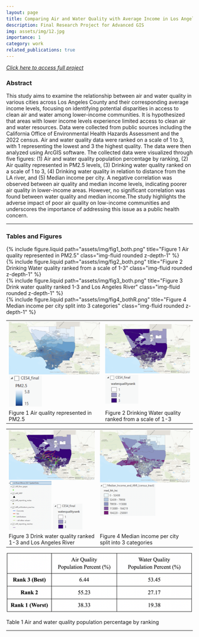 ```yaml
---
layout: page
title: Comparing Air and Water Quality with Average Income in Los Angeles County
description: Final Research Project for Advanced GIS 
img: assets/img/12.jpg
importance: 1
category: work
related_publications: true
---
```


[*Click here to access full project*
](https://github.com/leilaghazvini/leilaghazvini.github.io/blob/master/assets/pdf/Project%20envs%20196%20.pdf)
### Abstract

This study aims to examine the relationship between air and water quality in various cities across Los Angeles County and their corresponding average income levels, focusing on identifying potential disparities in access to clean air and water among lower-income communities. It is hypothesized that areas with lower income levels experience limited access to clean air and water resources. Data were collected from public sources including the California Office of Environmental Health Hazards Assessment and the 2022 census. Air and water quality data were ranked on a scale of 1 to 3, with 1 representing the lowest and 3 the highest quality. The data were then analyzed using ArcGIS software. The collected data were visualized through five figures: (1) Air and water quality population percentage by ranking, (2) Air quality represented in PM2.5 levels, (3) Drinking water quality ranked on a scale of 1 to 3, (4) Drinking water quality in relation to distance from the LA river, and (5) Median income per city. A negative correlation was observed between air quality and median income levels, indicating poorer air quality in lower-income areas. However, no significant correlation was found between water quality and median income.The study highlights the adverse impact of poor air quality on low-income communities and underscores the importance of addressing this issue as a public health concern.

 ---
 
### Tables and Figures

<div class="row justify-content-sm-center">
  <div class="col-sm-8 mt-3 mt-md-0">
    {% include figure.liquid path="assets/img/fig1_both.png" title="Figure 1 Air quality represented in PM2.5" class="img-fluid rounded z-depth-1" %}
   </div>
  <div class="col-sm-8 mt-3 mt-md-0">
    {% include figure.liquid path="assets/img/fig2_both.png" title="Figure 2 Drinking Water quality ranked from a scale of 1-3" class="img-fluid rounded z-depth-1" %}
  </div>
</div>

<div class="row justify-content-sm-center">
  <div class="col-sm-8 mt-3 mt-md-0">
    {% include figure.liquid path="assets/img/fig3_both.png" title="Figure 3 Drink water quality ranked 1-3 and Los Angeles River" class="img-fluid rounded z-depth-1" %}
   </div>
  <div class="col-sm-8 mt-3 mt-md-0">
    {% include figure.liquid path="assets/img/fig4_bothR.png" title="Figure 4 Median income per city split into 3 categories" class="img-fluid rounded z-depth-1" %}
  </div>
</div>


<table width="100%">
  <tr>
      <td><img width="500" alt="Figure 1 Air quality represented in PM2.5" src="/assets/img/fig_1.png">
  <img width="90" alt="Figure 1 Air quality represented in PM2.5" src="/assets/img/fig_1b.png"></td>
  <td><img width="500" alt="Figure 2 Drinking Water quality ranked from a scale of 1-3" src="/assets/img/fig_2.png">
  <img width="90" alt="Figure 2 Drinking Water quality ranked from a scale of 1-3" src="/assets/img/fig_2b.png"></td>
  </tr>
  <tr>
    <td align="left">Figure 1 Air quality represented in PM2.5
</td>
    <td align="left">Figure 2 Drinking Water quality ranked from a scale of 1-3
</td>
  </tr>
</table>


<table width="100%">
  <tr>
    <td>
      <img width="500" alt="Figure 3 Drink water quality ranked 1-3 and Los Angeles River" src="/assets/img/fig_3.png">
      <img width="115" alt="Figure 3 Drink water quality ranked 1-3 and Los Angeles River" src="/assets/img/fig_3b.png">
      <img width="80" alt="Figure 3 Drink water quality ranked 1-3 and Los Angeles River" src="/assets/img/fig_3c.png">
    </td>
     <td valign="top">
      <img width="550" alt="Figure 4 Median income per city split into 3 categories" src="/assets/img/fig_4.png">
      <img width="150" alt="Figure 4 Median income per city split into 3 categories" src="/assets/img/fig_4b.png">
    </td>
  </tr>
  <tr>
    <td align="left">Figure 3 Drink water quality ranked 1-3 and Los Angeles River</td>
    <td align="left">Figure 4 Median income per city split into 3 categories</td>
  </tr>
</table><img width="600" alt="image" src="/assets/img/table.png">

Table 1 Air and water quality population percentage by ranking


---
